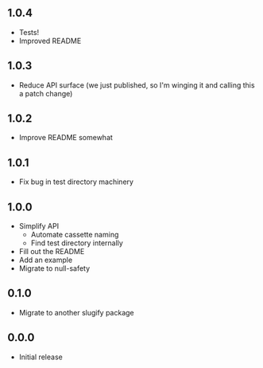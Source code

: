 ## 1.0.4

- Tests!
- Improved README

## 1.0.3

- Reduce API surface (we just published, so I'm winging it and calling this
  a patch change)

## 1.0.2

- Improve README somewhat

## 1.0.1

- Fix bug in test directory machinery

## 1.0.0

- Simplify API
  - Automate cassette naming
  - Find test directory internally
- Fill out the README
- Add an example
- Migrate to null-safety

## 0.1.0

- Migrate to another slugify package

## 0.0.0

- Initial release
